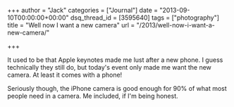 +++
author = "Jack"
categories = ["Journal"]
date = "2013-09-10T00:00:00+00:00"
dsq_thread_id = [3595640]
tags = ["photography"]
title = "Well now I want a new camera"
url = "/2013/well-now-i-want-a-new-camera/"

+++

It used to be that Apple keynotes made me lust after a new phone. I guess technically they still do, but today's event only made me want the new camera. At least it comes with a phone!

Seriously though, the iPhone camera is good enough for 90% of what most people need in a camera. Me included, if I'm being honest.